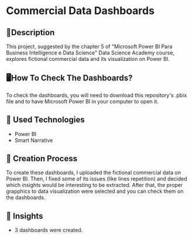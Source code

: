 # Commercial Data Dashboards

## 📃Description

This project, suggested by the chapter 5 of "Microsoft Power BI Para Business Intelligence e Data Science" Data Science Academy course, explores fictional commercial data and its visualization on Power BI. 

## 🖥️How To Check The Dashboards?

To check the dashboards, you will need to download this repository's .pbix file and to have Microsoft Power BI in your computer to open it.

## 🤖 Used Technologies
- Power BI
- Smart Narrative

## 🧐 Creation Process

To create these dashboards, I uploaded the fictional commercial data on Power BI. Then, I fixed some of its issues (like lines repetition) and decided which insights would be interesting to be extracted. After that, the proper grapphics to data visualization were selected and you can check them on the dashboards.

## 🚀 Insights
- 3 dashboards were created.

